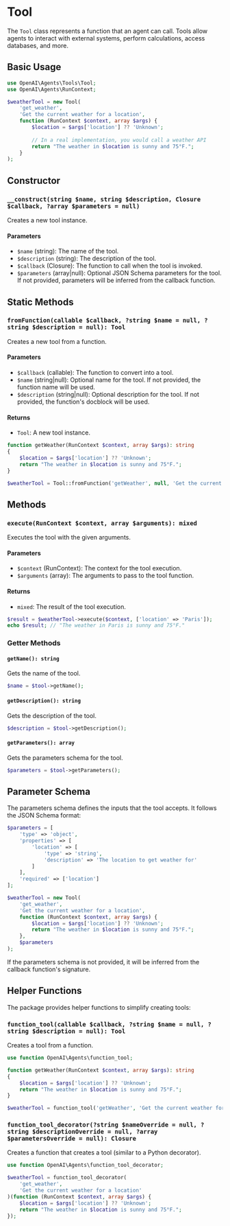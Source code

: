 # Tool

The `Tool` class represents a function that an agent can call. Tools allow agents to interact with external systems, perform calculations, access databases, and more.

## Basic Usage

```php
use OpenAI\Agents\Tools\Tool;
use OpenAI\Agents\RunContext;

$weatherTool = new Tool(
    'get_weather',
    'Get the current weather for a location',
    function (RunContext $context, array $args) {
        $location = $args['location'] ?? 'Unknown';
        
        // In a real implementation, you would call a weather API
        return "The weather in $location is sunny and 75°F.";
    }
);
```

## Constructor

### `__construct(string $name, string $description, Closure $callback, ?array $parameters = null)`

Creates a new tool instance.

#### Parameters

- `$name` (string): The name of the tool.
- `$description` (string): The description of the tool.
- `$callback` (Closure): The function to call when the tool is invoked.
- `$parameters` (array|null): Optional JSON Schema parameters for the tool. If not provided, parameters will be inferred from the callback function.

## Static Methods

### `fromFunction(callable $callback, ?string $name = null, ?string $description = null): Tool`

Creates a new tool from a function.

#### Parameters

- `$callback` (callable): The function to convert into a tool.
- `$name` (string|null): Optional name for the tool. If not provided, the function name will be used.
- `$description` (string|null): Optional description for the tool. If not provided, the function's docblock will be used.

#### Returns

- `Tool`: A new tool instance.

```php
function getWeather(RunContext $context, array $args): string
{
    $location = $args['location'] ?? 'Unknown';
    return "The weather in $location is sunny and 75°F.";
}

$weatherTool = Tool::fromFunction('getWeather', null, 'Get the current weather for a location');
```

## Methods

### `execute(RunContext $context, array $arguments): mixed`

Executes the tool with the given arguments.

#### Parameters

- `$context` (RunContext): The context for the tool execution.
- `$arguments` (array): The arguments to pass to the tool function.

#### Returns

- `mixed`: The result of the tool execution.

```php
$result = $weatherTool->execute($context, ['location' => 'Paris']);
echo $result; // "The weather in Paris is sunny and 75°F."
```

### Getter Methods

#### `getName(): string`

Gets the name of the tool.

```php
$name = $tool->getName();
```

#### `getDescription(): string`

Gets the description of the tool.

```php
$description = $tool->getDescription();
```

#### `getParameters(): array`

Gets the parameters schema for the tool.

```php
$parameters = $tool->getParameters();
```

## Parameter Schema

The parameters schema defines the inputs that the tool accepts. It follows the JSON Schema format:

```php
$parameters = [
    'type' => 'object',
    'properties' => [
        'location' => [
            'type' => 'string',
            'description' => 'The location to get weather for'
        ]
    ],
    'required' => ['location']
];

$weatherTool = new Tool(
    'get_weather',
    'Get the current weather for a location',
    function (RunContext $context, array $args) {
        $location = $args['location'] ?? 'Unknown';
        return "The weather in $location is sunny and 75°F.";
    },
    $parameters
);
```

If the parameters schema is not provided, it will be inferred from the callback function's signature.

## Helper Functions

The package provides helper functions to simplify creating tools:

### `function_tool(callable $callback, ?string $name = null, ?string $description = null): Tool`

Creates a tool from a function.

```php
use function OpenAI\Agents\function_tool;

function getWeather(RunContext $context, array $args): string
{
    $location = $args['location'] ?? 'Unknown';
    return "The weather in $location is sunny and 75°F.";
}

$weatherTool = function_tool('getWeather', 'Get the current weather for a location');
```

### `function_tool_decorator(?string $nameOverride = null, ?string $descriptionOverride = null, ?array $parametersOverride = null): Closure`

Creates a function that creates a tool (similar to a Python decorator).

```php
use function OpenAI\Agents\function_tool_decorator;

$weatherTool = function_tool_decorator(
    'get_weather',
    'Get the current weather for a location'
)(function (RunContext $context, array $args) {
    $location = $args['location'] ?? 'Unknown';
    return "The weather in $location is sunny and 75°F.";
});
```